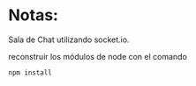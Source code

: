 # Notas:

Sala de Chat utilizando socket.io.

reconstruir los módulos de node con el comando

```
npm install
```
